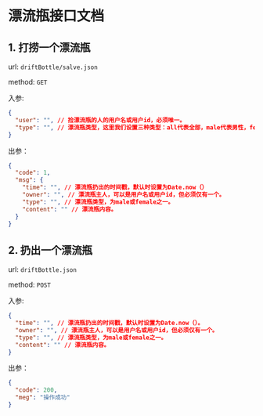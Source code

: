 # 漂流瓶接口文档
## 1. 打捞一个漂流瓶
url: `driftBottle/salve.json`

method: `GET`

入参:
```JSON
{
  "user": "", // 捡漂流瓶的人的用户名或用户id，必须唯一。
  "type": "", // 漂流瓶类型，这里我们设置三种类型：all代表全部，male代表男性，female代表女性，默认时为all。
}
```

出参：
```JSON
{
  "code": 1,
  "msg": {
    "time": "", // 漂流瓶扔出的时间戳，默认时设置为Date.now（）
    "owner": "", // 漂流瓶主人，可以是用户名或用户id，但必须仅有一个。
    "type": "", // 漂流瓶类型，为male或female之一。
    "content": "" // 漂流瓶内容。
  }
}
```

## 2. 扔出一个漂流瓶
url: `driftBottle.json`

method: `POST`

入参:
```JSON
{
  "time": "", // 漂流瓶扔出的时间戳，默认时设置为Date.now（）。
  "owner": "", // 漂流瓶主人，可以是用户名或用户id，但必须仅有一个。
  "type": "", // 漂流瓶类型，为male或female之一。
  "content": "" // 漂流瓶内容。
}
```
出参：
```JSON
{
  "code": 200,
  "meg": "操作成功"
}
```
